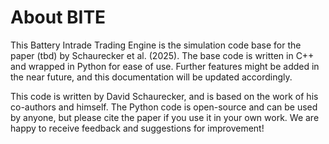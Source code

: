 <!-- docs/about.md -->
# About BITE

This Battery Intrade Trading Engine is the simulation code base for the paper (tbd) by Schaurecker et al. (2025). The base code is written in C++ and wrapped in Python for ease of use. Further features might be added in the near future, and this documentation will be updated accordingly.

This code is written by David Schaurecker, and is based on the work of his co-authors and himself. The Python code is open-source and can be used by anyone, but please cite the paper if you use it in your own work. We are happy to receive feedback and suggestions for improvement!